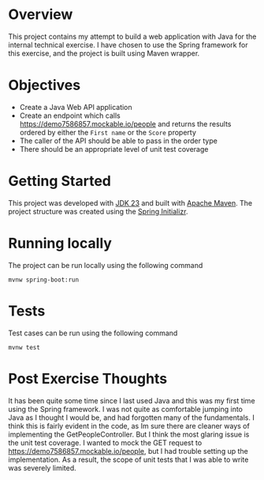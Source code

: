 # Overview
This project contains my attempt to build a web application with Java for the internal technical exercise. I have chosen to use the Spring framework for this exercise, and the project is built using Maven wrapper.

# Objectives
- Create a Java Web API application
- Create an endpoint which calls https://demo7586857.mockable.io/people and returns the results ordered by either the `First name` or the `Score` property
- The caller of the API should be able to pass in the order type
- There should be an appropriate level of unit test coverage

# Getting Started
This project was developed with [JDK 23](https://www.oracle.com/java/technologies/downloads/) and built with [Apache Maven](https://maven.apache.org/download.cgi). The project structure was created using the [Spring Initializr](https://start.spring.io/).

# Running locally
The project can be run locally using the following command

```
mvnw spring-boot:run
```

# Tests
Test cases can be run using the following command

```
mvnw test
```

# Post Exercise Thoughts
It has been quite some time since I last used Java and this was my first time using the Spring framework. I was not quite as comfortable jumping into Java as I thought I would be, and had forgotten many of the fundamentals. I think this is fairly evident in the code, as Im sure there are cleaner ways of implementing the GetPeopleController. But I think the most glaring issue is the unit test coverage. I wanted to mock the GET request to https://demo7586857.mockable.io/people, but I had trouble setting up the implementation. As a result, the scope of unit tests that I was able to write was severely limited.
